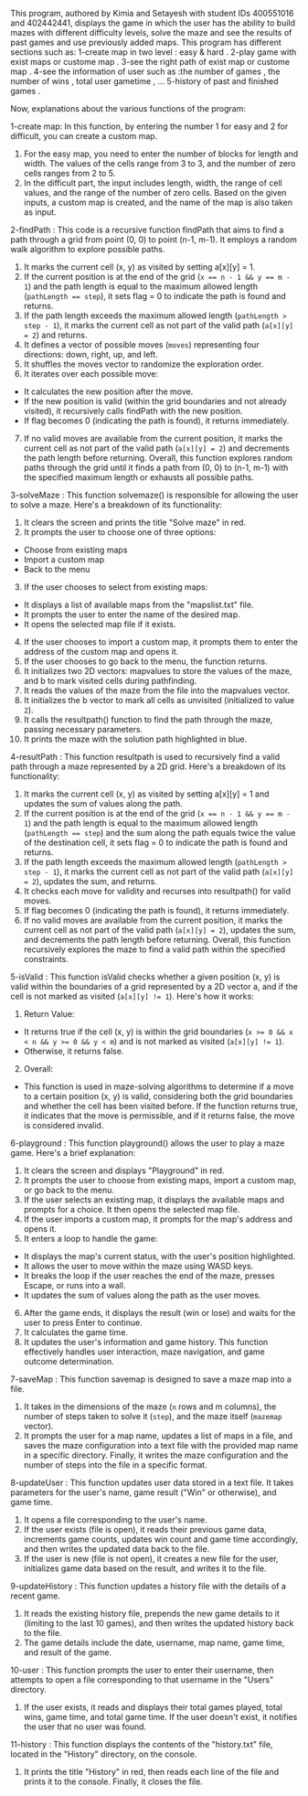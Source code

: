 This program, authored by Kimia and Setayesh with student IDs 400551016 and 402442441, displays the game in which the user has the ability to build mazes with different difficulty levels, solve the maze and see the results of past games and use previously added maps.
This program has different sections such as:
 1-create map in two level : easy & hard .
 2-play game with exist maps or custome map .
 3-see the right path of exist map or custome map .
 4-see the information of user such as :the number of games , the number of wins , total user gametime , ...
 5-history of past and finished games .

Now, explanations about the various functions of the program:

 1-create map:
  In this function, by entering the number 1 for easy and 2 for difficult, you can create a custom map.
  1. For the easy map, you need to enter the number of blocks for length and width. The values of the cells range from 3 to 3, and the number of zero cells ranges from 2 to 5.
  2. In the difficult part, the input includes length, width, the range of cell values, and the range of the number of zero cells.
  Based on the given inputs, a custom map is created, and the name of the map is also taken as input.
   
 2-findPath :
  This code is a recursive function findPath that aims to find a path through a grid from point (0, 0) to point (n-1, m-1). It employs a random walk algorithm to explore possible paths.
  1. It marks the current cell (x, y) as visited by setting a[x][y] = 1.
  2. If the current position is at the end of the grid (`x == n - 1 && y == m - 1`) and the path length is equal to the maximum allowed length (`pathLength == step`), it sets flag = 0 to indicate the path is found and returns.
  3. If the path length exceeds the maximum allowed length (`pathLength > step - 1`), it marks the current cell as not part of the valid path (`a[x][y] = 2`) and returns.
  4. It defines a vector of possible moves (`moves`) representing four directions: down, right, up, and left.
  5. It shuffles the moves vector to randomize the exploration order.
  6. It iterates over each possible move:
   - It calculates the new position after the move.
   - If the new position is valid (within the grid boundaries and not already visited), it recursively calls findPath with the new position.
   - If flag becomes 0 (indicating the path is found), it returns immediately.
  7. If no valid moves are available from the current position, it marks the current cell as not part of the valid path (`a[x][y] = 2`) and decrements the path length before returning.
  Overall, this function explores random paths through the grid until it finds a path from (0, 0) to (n-1, m-1) with the specified maximum length or exhausts all possible paths.
  
 3-solveMaze :
  This function solvemaze() is responsible for allowing the user to solve a maze. Here's a breakdown of its functionality:
  1. It clears the screen and prints the title "Solve maze" in red.
  2. It prompts the user to choose one of three options: 
   - Choose from existing maps
   - Import a custom map
   - Back to the menu
  3. If the user chooses to select from existing maps:
   - It displays a list of available maps from the "mapslist.txt" file.
   - It prompts the user to enter the name of the desired map.
   - It opens the selected map file if it exists.
  4. If the user chooses to import a custom map, it prompts them to enter the address of the custom map and opens it.
  5. If the user chooses to go back to the menu, the function returns.
  6. It initializes two 2D vectors: mapvalues to store the values of the maze, and b to mark visited cells during pathfinding.
  7. It reads the values of the maze from the file into the mapvalues vector.
  8. It initializes the b vector to mark all cells as unvisited (initialized to value `2`).
  9. It calls the resultpath() function to find the path through the maze, passing necessary parameters.
  10. It prints the maze with the solution path highlighted in blue.

 4-resultPath :
  This function resultpath is used to recursively find a valid path through a maze represented by a 2D grid. Here's a breakdown of its functionality:
  1. It marks the current cell (x, y) as visited by setting a[x][y] = 1 and updates the sum of values along the path.
  2. If the current position is at the end of the grid (`x == n - 1 && y == m - 1`) and the path length is equal to the maximum allowed length (`pathLength == step`) and the sum along the path equals twice the value of the destination cell, it sets flag = 0 to indicate the path is found and returns.
  3. If the path length exceeds the maximum allowed length (`pathLength > step - 1`), it marks the current cell as not part of the valid path (`a[x][y] = 2`), updates the sum, and returns.
  4. It checks each move for validity and recurses into resultpath() for valid moves.
  5. If flag becomes 0 (indicating the path is found), it returns immediately.
  6. If no valid moves are available from the current position, it marks the current cell as not part of the valid path (`a[x][y] = 2`), updates the sum, and decrements the path length before returning.
  Overall, this function recursively explores the maze to find a valid path within the specified constraints.

 5-isValid :
  This function isValid checks whether a given position (x, y) is valid within the boundaries of a grid represented by a 2D vector a, and if the cell is not marked as visited (`a[x][y] != 1`). Here's how it works:
  1. Return Value:
   - It returns true if the cell (x, y) is within the grid boundaries (`x >= 0 && x < n && y >= 0 && y < m`) and is not marked as visited (`a[x][y] != 1`).
   - Otherwise, it returns false.
  2. Overall:
   - This function is used in maze-solving algorithms to determine if a move to a certain position (x, y) is valid, considering both the grid boundaries and  whether the cell has been visited before. If the function returns true, it indicates that the move is permissible, and if it returns false, the move is considered invalid.
 
 6-playground :
  This function playground() allows the user to play a maze game. Here's a brief explanation:
  1. It clears the screen and displays "Playground" in red.
  2. It prompts the user to choose from existing maps, import a custom map, or go back to the menu.
  3. If the user selects an existing map, it displays the available maps and prompts for a choice. It then opens the selected map file.
  4. If the user imports a custom map, it prompts for the map's address and opens it.
  5. It enters a loop to handle the game:
   - It displays the map's current status, with the user's position highlighted.
   - It allows the user to move within the maze using WASD keys.
   - It breaks the loop if the user reaches the end of the maze, presses Escape, or runs into a wall.
   - It updates the sum of values along the path as the user moves.
  6. After the game ends, it displays the result (win or lose) and waits for the user to press Enter to continue.
  7. It calculates the game time.
  8. It updates the user's information and game history.
  This function effectively handles user interaction, maze navigation, and game outcome determination.
   
 7-saveMap :
  This function savemap is designed to save a maze map into a file.
  1. It takes in the dimensions of the maze (`n` rows and m columns), the number of steps taken to solve it (`step`), and the maze itself (`mazemap` vector). 
  2. It prompts the user for a map name, updates a list of maps in a file, and saves the maze configuration into a text file with the provided map name in a specific directory. Finally, it writes the maze configuration and the number of steps into the file in a specific format.

 8-updateUser :
  This function updates user data stored in a text file. It takes parameters for the user's name, game result ("Win" or otherwise), and game time. 
  1. It opens a file corresponding to the user's name.
  2. If the user exists (file is open), it reads their previous game data, increments game counts, updates win count and game time accordingly, and then writes the updated data back to the file.
  3. If the user is new (file is not open), it creates a new file for the user, initializes game data based on the result, and writes it to the file.

 9-updateHistory : 
  This function updates a history file with the details of a recent game.
  1. It reads the existing history file, prepends the new game details to it (limiting to the last 10 games), and then writes the updated history back to the file. 
  2. The game details include the date, username, map name, game time, and result of the game.
 
 10-user :
  This function prompts the user to enter their username, then attempts to open a file corresponding to that username in the "Users" directory. 
  1. If the user exists, it reads and displays their total games played, total wins, game time, and total game time. If the user doesn't exist, it notifies the user that no user was found.

 11-history :
  This function displays the contents of the "history.txt" file, located in the "History" directory, on the console.
  1. It prints the title "History" in red, then reads each line of the file and prints it to the console. Finally, it closes the file.